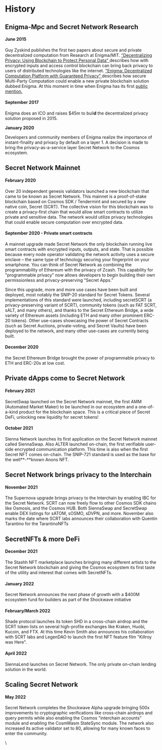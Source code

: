 # History

## **Enigma-Mpc and Secret Network Research**

#### **June 2015**

Guy Zyskind publishes the first two papers about secure and private decentralized computation from Research at Enigma/MIT. ["Decentralizing Privacy: Using Blockchain to Protect Personal Data" ](http://homepage.cs.uiowa.edu/\~ghosh/blockchain.pdf)describes how with encrypted inputs and access control blockchain can bring back privacy to users of distributed technologies like the internet. ["Enigma: Decentralized Computation Platform with Guaranteed Privacy" ](https://arxiv.org/pdf/1506.03471.pdf)describes how secure Multi-Party Computation could enable a new private blockchain solution dubbed Enigma. At this moment in time when Enigma has its first [public mention.](https://www.wired.com/2015/06/mits-bitcoin-inspired-enigma-lets-computers-mine-encrypted-data/)&#x20;

#### **September 2017**

Enigma does an ICO and raises $45m to buil**d** the decentralized privacy solution proposed in 2015.

**January 2020**

Developers and community members of Enigma realize the importance of instant-finality and privacy by default on a layer 1. A decision is made to bring the privacy-as-a-service layer Secret Network to the Cosmos ecosystem.

## **Secret Network Mainnet**

#### **February 2020**

Over 20 independent genesis validators launched a new blockchain that came to be known as Secret Network. This mainnet is a proof-of-stake blockchain based on Cosmos SDK / Tendermint and secured by a new native coin, Secret (SCRT). The collective vision for this blockchain was to create a privacy-first chain that would allow smart contracts to utilize private and sensitive data. The network would utilize privacy technologies that could enable secure computation over encrypted data.

#### **September 2020 - Private smart contracts**

A mainnet upgrade made Secret Network the only blockchain running live smart contracts with encrypted inputs, outputs, and state. That is possible because every node operator validating the network activity uses a secure enclave – the same type of technology securing your fingerprint on your smartphone. You can think of Secret Network as combining the programmability of Ethereum with the privacy of Zcash. This capability for "programmable privacy" now allows developers to begin building their own permissionless and privacy-preserving “Secret Apps.”

Since this upgrade, more and more use cases have been built and deployed, most notably the SNIP-20 standard for Secret Tokens. Several implementations of this standard were launched, including secretSCRT (a privacy-preserving variant of SCRT), community tokens (such as FAT SCRT, sALT, and many others), and thanks to the Secret Ethereum Bridge, a wide variety of Ethereum assets (including ETH and many other prominent ERC-20 tokens). Other use-cases showcasing the power of Secret Contracts (such as Secret Auctions, private-voting, and Secret Vaults) have been deployed to the network, and many other use-cases are currently being built.

#### **December 2020**

the Secret Ethereum Bridge brought the power of programmable privacy to ETH and ERC-20s at low cost.

## **Private dApps come to Secret Network**

#### **February 2021**&#x20;

SecretSwap launched on the Secret Network mainnet, the first AMM (Automated Market Maker) to be launched in our ecosystem and a one-of-a-kind product for the blockchain space. This is a critical piece of Secret DeFi, unlocking new liquidity for secret tokens!

#### **October 2021**&#x20;

Sienna Network launches its first application on the Secret Network mainnet called SiennaSwap. Also ALTER launched on-chain, the first verifiable user-side encrypted communication platform. This time is also when the first Secret NFT comes on-chain. The SNIP-721 standard is used as the base for the well**-**known Anons NFT.&#x20;

## **Secret Network brings privacy to the Interchain**

#### **November 2021**&#x20;

The Supernova upgrade brings privacy to the Interchain by enabling IBC for the Secret Network. SCRT can now freely flow to other Cosmos SDK chains like Osmosis, and the Cosmos HUB. Both SiennaSwap and SecretSwap enable DEX listings for sATOM, sOSMO, sDVPN, and more. November also marks the date where SCRT labs announces their collaboration with Quentin Tarantino for the TarantinoNFTs

## **SecretNFTs & more DeFi**

#### **December 2021**

The Stashh NFT marketplace launches bringing many different artists to the Secret Network blockchain and giving the Cosmos ecosystem its first taste of the utility and interest that comes with SecretNFTs.&#x20;

#### **January 2022**&#x20;

Secret Network announces the next phase of growth with a $400M ecosystem fund for builders as part of the Shockwave initiative

#### **February/March 2022**&#x20;

Shade protocol launches its token SHD in a cross-chain airdrop and the SCRT token lists on several high-profile exchanges like Kraken, Huobi, Kucoin, and FTX. At this time Kevin Smith also announces his collaboration with SCRT labs and LegenDAO to launch the first NFT feature film "Killroy was Here".

#### **April 2022**

SiennaLend launches on Secret Network. The only private on-chain lending solution in the world.

## **Scaling Secret Network**

#### **May 2022**&#x20;

Secret Network completes the Shockwave Alpha upgrade bringing 500x improvements to cryptographic verifications like cross-chain airdrops and query permits while also enabling the Cosmos "interchain accounts" module and enabling the CosmWasm StateSync module. The network also increased its active validator set to 80, allowing for many known faces to enter the community.



\
